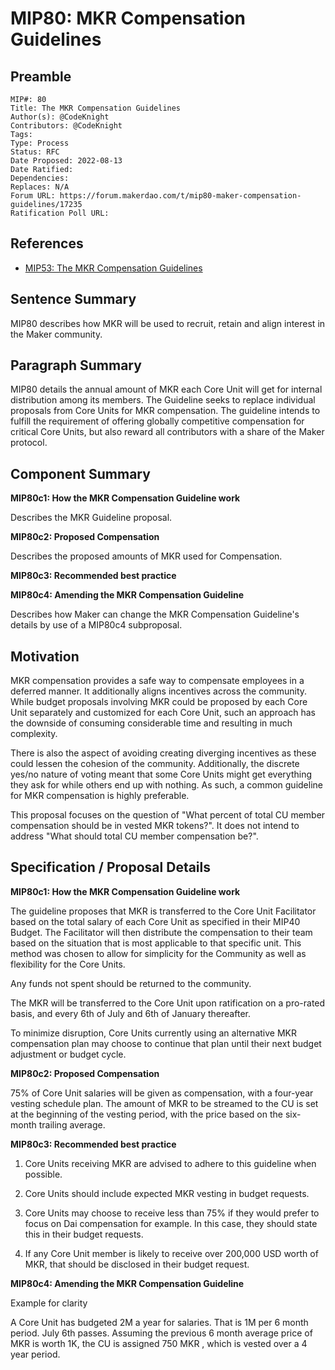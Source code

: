 # MIP80: MKR Compensation Guidelines

## Preamble

```
MIP#: 80
Title: The MKR Compensation Guidelines
Author(s): @CodeKnight
Contributors: @CodeKnight
Tags:
Type: Process
Status: RFC
Date Proposed: 2022-08-13
Date Ratified:
Dependencies:
Replaces: N/A
Forum URL: https://forum.makerdao.com/t/mip80-maker-compensation-guidelines/17235
Ratification Poll URL:
```
## References

* [MIP53: The MKR Compensation Guidelines ](https://forum.makerdao.com/t/mip53-the-mkr-compensation-guidelines/8012)

## Sentence Summary

MIP80 describes how MKR will be used to recruit, retain and align interest in the Maker community.

## Paragraph Summary

MIP80 details the annual amount of MKR each Core Unit will get for internal distribution among its members. The Guideline seeks to replace individual proposals from Core Units for MKR compensation. The guideline intends to fulfill the requirement of offering globally competitive compensation for critical Core Units, but also reward all contributors with a share of the Maker protocol.

## Component Summary

**MIP80c1: How the MKR Compensation Guideline work**

Describes the MKR Guideline proposal.

**MIP80c2: Proposed Compensation**

Describes the proposed amounts of MKR used for Compensation.

**MIP80c3: Recommended best practice**

**MIP80c4: Amending the MKR Compensation Guideline**

Describes how Maker can change the MKR Compensation Guideline's details by use of a MIP80c4 subproposal.

## Motivation

MKR compensation provides a safe way to compensate employees in a deferred manner. It additionally aligns incentives across the community. While budget proposals involving MKR could be proposed by each Core Unit separately and customized for each Core Unit, such an approach has the downside of consuming considerable time and resulting in much complexity.

There is also the aspect of avoiding creating diverging incentives as these could lessen the cohesion of the community. Additionally, the discrete yes/no nature of voting meant that some Core Units might get everything they ask for while others end up with nothing. As such, a common guideline for MKR compensation is highly preferable.

This proposal focuses on the question of "What percent of total CU member compensation should be in vested MKR tokens?".  It does not intend to address "What should total CU member compensation be?".

## Specification / Proposal Details

**MIP80c1: How the MKR Compensation Guideline work**

The guideline proposes that MKR is transferred to the Core Unit Facilitator based on the total salary of each Core Unit as specified in their MIP40 Budget. The Facilitator will then distribute the compensation to their team based on the situation that is most applicable to that specific unit. This method was chosen to allow for simplicity for the Community as well as flexibility for the Core Units.

Any funds not spent should be returned to the community.

The MKR will be transferred to the Core Unit upon ratification on a pro-rated basis, and every 6th of July and 6th of January thereafter.

To minimize disruption, Core Units currently using an alternative MKR compensation plan may choose to continue that plan until their next budget adjustment or budget cycle.

**MIP80c2: Proposed Compensation**

75% of Core Unit salaries will be given as compensation, with a four-year vesting schedule plan. The amount of MKR to be streamed to the CU is set at the beginning of the vesting period, with the price based on the six-month trailing average.

**MIP80c3: Recommended best practice**

1. Core Units receiving MKR are advised to adhere to this guideline when possible.

2. Core Units should include expected MKR vesting in budget requests.

3. Core Units may choose to receive less than 75% if they would prefer to focus on Dai compensation for example. In this case, they should state this in their budget requests.

4. If any Core Unit member is likely to receive over 200,000 USD worth of MKR, that should be disclosed in their budget request.

**MIP80c4: Amending the MKR Compensation Guideline**

Example for clarity

A Core Unit has budgeted 2M a year for salaries. That is 1M per 6 month period. July 6th passes. Assuming the previous 6 month average price of MKR is worth 1K, the CU is assigned 750 MKR , which is vested over a 4 year period.
